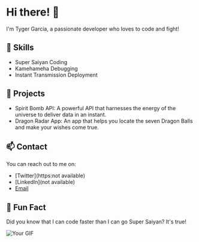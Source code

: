 # Hi there! 👋

I'm Tyger Garcia, a passionate developer who loves to code and fight!

## 💪 Skills

- Super Saiyan Coding
- Kamehameha Debugging
- Instant Transmission Deployment

## 🌟 Projects

- Spirit Bomb API: A powerful API that harnesses the energy of the universe to deliver data in an instant.
- Dragon Radar App: An app that helps you locate the seven Dragon Balls and make your wishes come true.

## 📫 Contact

You can reach out to me on:

- [Twitter](https:not available)
- [LinkedIn](not available)
- [Email](mailto:Austinkitchen28@hotmail.com)

## 🚀 Fun Fact

Did you know that I can code faster than I can go Super Saiyan? It's true!

<img src="https://tenor.com/bEji2.gif" alt="Your GIF">

